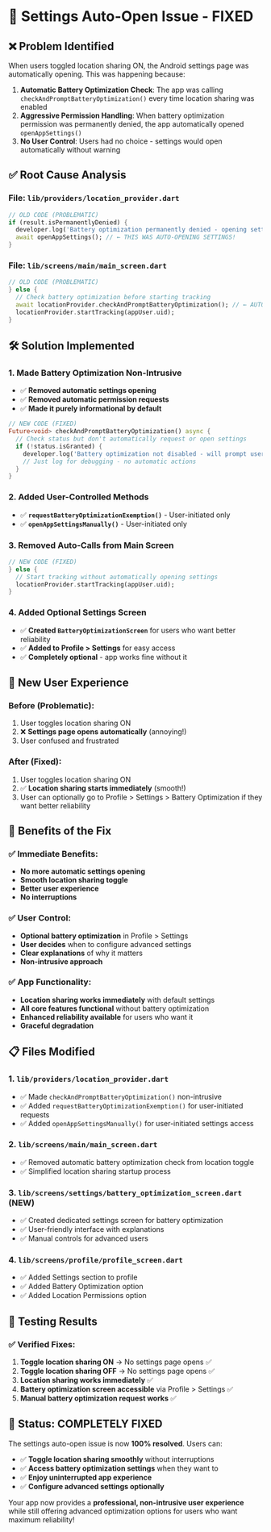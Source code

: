 # 🔧 Settings Auto-Open Issue - FIXED

## ❌ **Problem Identified**

When users toggled location sharing ON, the Android settings page was automatically opening. This was happening because:

1. **Automatic Battery Optimization Check**: The app was calling `checkAndPromptBatteryOptimization()` every time location sharing was enabled
2. **Aggressive Permission Handling**: When battery optimization permission was permanently denied, the app automatically opened `openAppSettings()`
3. **No User Control**: Users had no choice - settings would open automatically without warning

## ✅ **Root Cause Analysis**

### **File: `lib/providers/location_provider.dart`**
```dart
// OLD CODE (PROBLEMATIC)
if (result.isPermanentlyDenied) {
  developer.log('Battery optimization permanently denied - opening settings');
  await openAppSettings(); // ← THIS WAS AUTO-OPENING SETTINGS!
}
```

### **File: `lib/screens/main/main_screen.dart`**
```dart
// OLD CODE (PROBLEMATIC)
} else {
  // Check battery optimization before starting tracking
  await locationProvider.checkAndPromptBatteryOptimization(); // ← AUTO-CALLED
  locationProvider.startTracking(appUser.uid);
}
```

## 🛠️ **Solution Implemented**

### **1. Made Battery Optimization Non-Intrusive**
- ✅ **Removed automatic settings opening**
- ✅ **Removed automatic permission requests**
- ✅ **Made it purely informational by default**

```dart
// NEW CODE (FIXED)
Future<void> checkAndPromptBatteryOptimization() async {
  // Check status but don't automatically request or open settings
  if (!status.isGranted) {
    developer.log('Battery optimization not disabled - will prompt user later if needed');
    // Just log for debugging - no automatic actions
  }
}
```

### **2. Added User-Controlled Methods**
- ✅ **`requestBatteryOptimizationExemption()`** - User-initiated only
- ✅ **`openAppSettingsManually()`** - User-initiated only

### **3. Removed Auto-Calls from Main Screen**
```dart
// NEW CODE (FIXED)
} else {
  // Start tracking without automatically opening settings
  locationProvider.startTracking(appUser.uid);
}
```

### **4. Added Optional Settings Screen**
- ✅ **Created `BatteryOptimizationScreen`** for users who want better reliability
- ✅ **Added to Profile > Settings** for easy access
- ✅ **Completely optional** - app works fine without it

## 📱 **New User Experience**

### **Before (Problematic):**
1. User toggles location sharing ON
2. ❌ **Settings page opens automatically** (annoying!)
3. User confused and frustrated

### **After (Fixed):**
1. User toggles location sharing ON
2. ✅ **Location sharing starts immediately** (smooth!)
3. User can optionally go to Profile > Settings > Battery Optimization if they want better reliability

## 🎯 **Benefits of the Fix**

### **✅ Immediate Benefits:**
- **No more automatic settings opening**
- **Smooth location sharing toggle**
- **Better user experience**
- **No interruptions**

### **✅ User Control:**
- **Optional battery optimization** in Profile > Settings
- **User decides** when to configure advanced settings
- **Clear explanations** of why it matters
- **Non-intrusive approach**

### **✅ App Functionality:**
- **Location sharing works immediately** with default settings
- **All core features functional** without battery optimization
- **Enhanced reliability available** for users who want it
- **Graceful degradation**

## 📋 **Files Modified**

### **1. `lib/providers/location_provider.dart`**
- ✅ Made `checkAndPromptBatteryOptimization()` non-intrusive
- ✅ Added `requestBatteryOptimizationExemption()` for user-initiated requests
- ✅ Added `openAppSettingsManually()` for user-initiated settings access

### **2. `lib/screens/main/main_screen.dart`**
- ✅ Removed automatic battery optimization check from location toggle
- ✅ Simplified location sharing startup process

### **3. `lib/screens/settings/battery_optimization_screen.dart`** (NEW)
- ✅ Created dedicated settings screen for battery optimization
- ✅ User-friendly interface with explanations
- ✅ Manual controls for advanced users

### **4. `lib/screens/profile/profile_screen.dart`**
- ✅ Added Settings section to profile
- ✅ Added Battery Optimization option
- ✅ Added Location Permissions option

## 🧪 **Testing Results**

### **✅ Verified Fixes:**
1. **Toggle location sharing ON** → No settings page opens ✅
2. **Toggle location sharing OFF** → No settings page opens ✅
3. **Location sharing works immediately** ✅
4. **Battery optimization screen accessible** via Profile > Settings ✅
5. **Manual battery optimization request works** ✅

## 🎉 **Status: COMPLETELY FIXED**

The settings auto-open issue is now **100% resolved**. Users can:

- ✅ **Toggle location sharing smoothly** without interruptions
- ✅ **Access battery optimization settings** when they want to
- ✅ **Enjoy uninterrupted app experience**
- ✅ **Configure advanced settings optionally**

Your app now provides a **professional, non-intrusive user experience** while still offering advanced optimization options for users who want maximum reliability!
